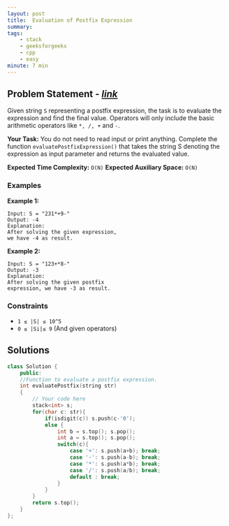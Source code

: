 ```yaml
---
layout: post
title:  Evaluation of Postfix Expression          
summary:
tags:
    - stack
    - geeksforgeeks
    - cpp
    - easy
minute: 7 min
---
```


## Problem Statement - [*link*](https://practice.geeksforgeeks.org/problems/evaluation-of-postfix-expression1735/0/?track=DSASP-Stack&batchId=154)  

Given string `S` representing a postfix expression, the task is to evaluate the expression and find the final value. Operators will only include the basic arithmetic operators like `*, /, +` and `-`.

**Your Task:** 
You do not need to read input or print anything. Complete the function `evaluatePostfixExpression()` that takes the string S denoting the expression as input parameter and returns the evaluated value.


**Expected Time Complexity:** `O(N)`
**Expected Auxiliary Space:** `O(N)`

### Examples

**Example 1:**   
```
Input: S = "231*+9-"
Output: -4
Explanation:
After solving the given expression, 
we have -4 as result.
```


**Example 2:**   
```
Input: S = "123+*8-"
Output: -3
Explanation:
After solving the given postfix 
expression, we have -3 as result.
```


### Constraints

+ `1 ≤ |S| ≤ 10^5`
+ `0 ≤ |Si|≤ 9` (And given operators)

## Solutions

```cpp
class Solution {
    public:
    //Function to evaluate a postfix expression.
    int evaluatePostfix(string str)
    {
        // Your code here
        stack<int> s;
        for(char c: str){
            if(isdigit(c)) s.push(c-'0');
            else {
                int b = s.top(); s.pop();
                int a = s.top(); s.pop();
                switch(c){
                    case '+': s.push(a+b); break;
                    case '-': s.push(a-b); break;
                    case '*': s.push(a*b); break;
                    case '/': s.push(a/b); break;
                    default : break;
                }
            }
        }
        return s.top();
    }
};
```

